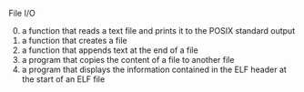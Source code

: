 File I/O

0. a function that reads a text file and prints it to the POSIX standard output
1. a function that creates a file
2. a function that appends text at the end of a file
3. a program that copies the content of a file to another file
4. a program that displays the information contained in the ELF header at the start of an ELF file
